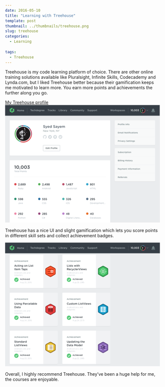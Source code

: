 ```yaml
---
date: 2016-05-10
title: "Learning with Treehouse"
template: post
thumbnail: ../thumbnails/treehouse.png
slug: treehouse
categories:
  - Learning

tags:
  - Treehouse
---
```


Treehouse is my code learning platform of choice. There are other online training solutions available like Pluralsight, Infinite Skills, Codecademy and Lynda.com, but I liked Treehouse better because their gamification keeps me motivated to learn more. You earn more points and achievements the further along you go. 

[My Treehouse profile][3]
![first-screenshot][1]


Treehouse has a nice UI and slight gamification which lets you score points in different skill sets and collect achievement badges.

![second-screenshot][2]

Overall, I highly recommend Treehouse. They’ve been a huge help for me, the courses are enjoyable.

[1]: ../images/treehouse_achievement.png
[2]: ../images/treehouse_achievement2.png
[3]: https://teamtreehouse.com/syed